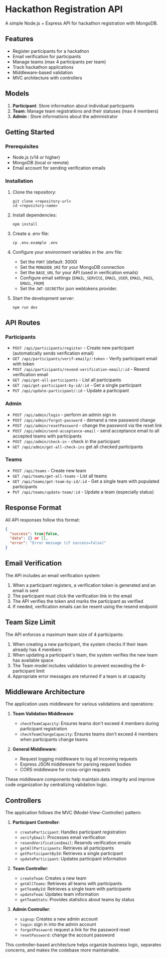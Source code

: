 # Hackathon Registration API

A simple Node.js + Express API for hackathon registration with MongoDB.

## Features

- Register participants for a hackathon
- Email verification for participants
- Manage teams (max 4 participants per team)
- Track hackathon applications
- Middleware-based validation
- MVC architecture with controllers

## Models

1. **Participant**: Store information about individual participants
2. **Team**: Manage team registrations and their statuses (max 4 members)
3. **Admin** : Store informations about the administrator

## Getting Started

### Prerequisites

- Node.js (v14 or higher)
- MongoDB (local or remote)
- Email account for sending verification emails

### Installation

1. Clone the repository:
   ```
   git clone <repository-url>
   cd <repository-name>
   ```

2. Install dependencies:
   ```
   npm install
   ```

3. Create a .env file:
   ```
   cp .env.example .env
   ```

4. Configure your environment variables in the .env file:
   - Set the `PORT` (default: 3000)
   - Set the `MONGODB_URI` for your MongoDB connection
   - Set the `BASE_URL` for your API (used in verification emails)
   - Configure email settings (`EMAIL_SERVICE`, `EMAIL_USER`, `EMAIL_PASS`, `EMAIL_FROM`)
   - Set the `JWT-SECRET`for json webtokens provider.

5. Start the development server:
   ```
   npm run dev
   ```

## API Routes

### Participants

- `POST /api/participants/register` - Create new participant (automatically sends verification email)
- `GET /api/participants/verif-emaily/:token` - Verify participant email with token
- `POST /api/participants/resend-verification-email/:id` - Resend verification email
- `GET /api/get-all-participants` - List all participants
- `GET /api/get-participant-by-id/:id` - Get a single participant
- `PUT /api/update-participant/:id` - Update a participant


### Admin 

- `POST /api/admin/login` - perform an admin sign in  
- `POST /api/admin/forgot-password` - demand a new password change  
- `POST /api/admin/resetPassword` - change the password via the reset link  
- `POST /api/admin/send-acceptance-email` - send acceptance email to all accepted teams with participants
- `POST /api/admin/check-in` - check in the participant
- `GET /api/admin/get-all-check-ins` get all checked participants

### Teams

- `POST /api/teams` - Create new team
- `GET /api/teams/get-all-teams` - List all teams
- `GET /api/teams/get-team-by-id/:id` - Get a single team with populated participants
- `PUT /api/teams/update-team/:id` - Update a team (especially status)

## Response Format

All API responses follow this format:
```json
{
  "success": true|false,
  "data": {} or [],
  "error": "Error message (if success=false)"
}
```

## Email Verification

The API includes an email verification system:

1. When a participant registers, a verification token is generated and an email is sent
2. The participant must click the verification link in the email
3. The API verifies the token and marks the participant as verified
4. If needed, verification emails can be resent using the resend endpoint 

## Team Size Limit

The API enforces a maximum team size of 4 participants:

1. When creating a new participant, the system checks if their team already has 4 members
2. When updating a participant's team, the system verifies the new team has available space
3. The Team model includes validation to prevent exceeding the 4-participant limit
4. Appropriate error messages are returned if a team is at capacity

## Middleware Architecture

The application uses middleware for various validations and operations:

1. **Team Validation Middleware**:
   - `checkTeamCapacity`: Ensures teams don't exceed 4 members during participant registration
   - `checkTeamChangeCapacity`: Ensures teams don't exceed 4 members when participants change teams

2. **General Middleware**:
   - Request logging middleware to log all incoming requests
   - Express JSON middleware for parsing request bodies
   - CORS middleware for cross-origin requests

These middleware components help maintain data integrity and improve code organization by centralizing validation logic.

## Controllers

The application follows the MVC (Model-View-Controller) pattern:

1. **Participant Controller**:
   - `createParticipant`: Handles participant registration
   - `verifyEmail`: Processes email verification
   - `resendVerificationEmail`: Resends verification emails
   - `getAllParticipants`: Retrieves all participants
   - `getParticipantById`: Retrieves a single participant
   - `updateParticipant`: Updates participant information

2. **Team Controller**:
   - `createTeam`: Creates a new team
   - `getAllTeams`: Retrieves all teams with participants
   - `getTeamById`: Retrieves a single team with participants
   - `updateTeam`: Updates team information
   - `getTeamStats`: Provides statistics about teams by status

3. **Admin Controller**:
   - `signup`: Creates a new admin account
   - `login`: sign in into the admin account
   - `forgotPassword`: request a link for the password reset
   - `resetPassword`: change the account password



This controller-based architecture helps organize business logic, separates concerns, and makes the codebase more maintainable. 
